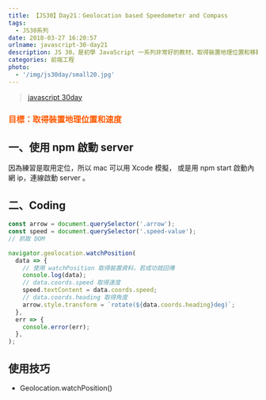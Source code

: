```yaml
---
title: 【JS30】Day21：Geolocation based Speedometer and Compass
tags:
  - JS30系列
date: 2018-03-27 16:20:57
urlname: javascript-30-day21
description: JS 30，是初學 JavaScript 一系列非常好的教材，取得裝置地理位置和移動速度。
categories: 前端工程
photo:
  - '/img/js30day/small20.jpg'
---
```


> [javascript 30day](https://javascript30.com/)

<!-- more -->

### <span style="color:#ff5900">目標：取得裝置地理位置和速度</span>

## 一、使用 npm 啟動 server

因為練習是取用定位，所以 mac 可以用 Xcode 模擬，
或是用 npm start 啟動內網 ip，連線啟動 server 。

## 二、Coding

```js
const arrow = document.querySelector('.arrow');
const speed = document.querySelector('.speed-value');
// 抓取 DOM

navigator.geolocation.watchPosition(
  data => {
    // 使用 watchPosition 取得裝置資料，若成功就回傳
    console.log(data);
    // data.coords.speed 取得速度
    speed.textContent = data.coords.speed;
    // data.coords.heading 取得角度
    arrow.style.transform = `rotate(${data.coords.heading}deg)`;
  },
  err => {
    console.error(err);
  },
);
```

## 使用技巧

- Geolocation.watchPosition()
